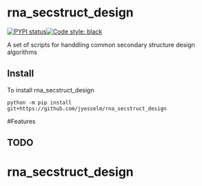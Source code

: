 # rna_secstruct_design

[![PYPI status]( https://badge.fury.io/py/rna_secstruct_design.png)](http://badge.fury.io/py/rna_secstruct_design)[![Code style: black](https://img.shields.io/badge/code%20style-black-000000.svg)](https://github.com/psf/black)

A set of scripts for handdling common secondary structure design algorithms

## Install

To install rna_secstruct_design 

```shell
python -m pip install git+https://github.com/jyesselm/rna_secstruct_design
```


#Features

## TODO
# rna_secstruct_design
